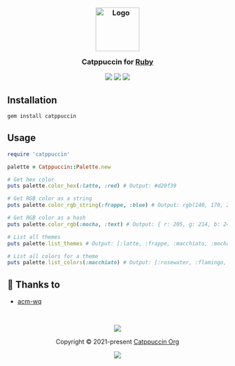 <h3 align="center">
	<img src="https://raw.githubusercontent.com/catppuccin/catppuccin/main/assets/logos/exports/1544x1544_circle.png" width="100" alt="Logo"/><br/>
	<img src="https://raw.githubusercontent.com/catppuccin/catppuccin/main/assets/misc/transparent.png" height="30" width="0px"/>
	Catppuccin for <a href="https://www.ruby-lang.org/en">Ruby</a>
	<img src="https://raw.githubusercontent.com/catppuccin/catppuccin/main/assets/misc/transparent.png" height="30" width="0px"/>
</h3>

<p align="center">
	<a href="https://github.com/catppuccin/ruby/stargazers"><img src="https://img.shields.io/github/stars/catppuccin/ruby?colorA=363a4f&colorB=b7bdf8&style=for-the-badge"></a>
	<a href="https://github.com/catppuccin/ruby/issues"><img src="https://img.shields.io/github/issues/catppuccin/ruby?colorA=363a4f&colorB=f5a97f&style=for-the-badge"></a>
	<a href="https://github.com/catppuccin/ruby/contributors"><img src="https://img.shields.io/github/contributors/catppuccin/ruby?colorA=363a4f&colorB=a6da95&style=for-the-badge"></a>
</p>

## Installation

```bash
gem install catppuccin
```

## Usage

```ruby
require 'catppuccin'

palette = Catppuccin::Palette.new

# Get hex color
puts palette.color_hex(:latte, :red) # Output: #d20f39

# Get RGB color as a string
puts palette.color_rgb_string(:frappe, :blue) # Output: rgb(140, 170, 238)

# Get RGB color as a hash
puts palette.color_rgb(:mocha, :text) # Output: { r: 205, g: 214, b: 244 }

# List all themes
puts palette.list_themes # Output: [:latte, :frappe, :macchiato, :mocha]

# List all colors for a theme
puts palette.list_colors(:macchiato) # Output: [:rosewater, :flamingo, :pink, :mauve, :red, :maroon, :peach, :yellow, :green, :teal, :sky, :sapphire, :blue, :lavender, :text, :subtext1, :subtext0, :overlay2, :overlay1, :overlay0, :surface2, :surface1, :surface0, :base, :mantle, :crust]
```

## 💝 Thanks to

- [acm-wq](https://github.com/acm-wq)

&nbsp;

<p align="center">
	<img src="https://raw.githubusercontent.com/catppuccin/catppuccin/main/assets/footers/gray0_ctp_on_line.svg?sanitize=true" />
</p>

<p align="center">
	Copyright &copy; 2021-present <a href="https://github.com/catppuccin" target="_blank">Catppuccin Org</a>
</p>

<p align="center">
	<a href="https://github.com/catppuccin/catppuccin/blob/main/LICENSE"><img src="https://img.shields.io/static/v1.svg?style=for-the-badge&label=License&message=MIT&logoColor=d9e0ee&colorA=363a4f&colorB=b7bdf8"/></a>
</p>
